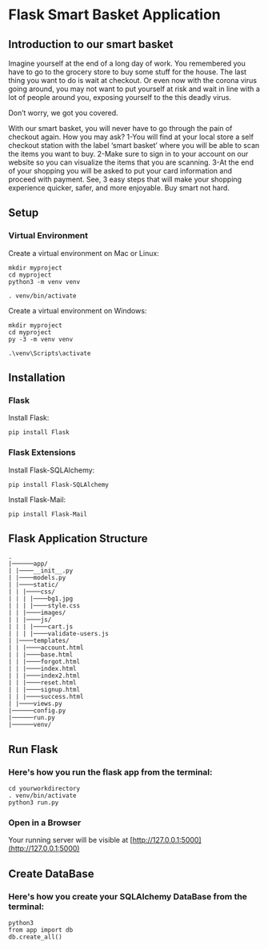 # Flask Smart Basket Application
## Introduction to our smart basket

Imagine yourself at the end of a long day of work. You remembered you have to go to the grocery store to buy some stuff for the house. The last thing you want to do is wait at checkout. Or even now with the corona virus going around, you may not want to put yourself at risk and wait in line with a lot of people around you, exposing yourself to the this deadly virus.

Don’t worry, we got you covered.

With our smart basket, you will never have to go through the pain of checkout again.
How you may ask?
1-You will find at your local store a self checkout station with the label ‘smart basket’ where you will be able to scan the items you want to buy.
2-Make sure to sign in to your account on our website so you can visualize the items that you are scanning.
3-At the end of your shopping you will be asked to put your card information and proceed with payment.
See, 3 easy steps that will make your shopping experience quicker, safer, and more enjoyable.
Buy smart not hard.

## Setup

### Virtual Environment
Create a virtual environment on Mac or Linux:

```
mkdir myproject
cd myproject
python3 -m venv venv

. venv/bin/activate
```

Create a virtual environment on Windows:

```
mkdir myproject
cd myproject
py -3 -m venv venv

.\venv\Scripts\activate
```



## Installation

### Flask

Install Flask:

```
pip install Flask
```

### Flask Extensions

Install Flask-SQLAlchemy:

```
pip install Flask-SQLAlchemy
```

Install Flask-Mail:

```
pip install Flask-Mail
```


## Flask Application Structure


```
.
|──────app/
| |────__init__.py
| |────models.py
| |────static/
| | |────css/
| | | |────bg1.jpg
| | | |────style.css
| | |────images/
| | |────js/
| | | |────cart.js
| | | |────validate-users.js
| |────templates/
| | |────account.html
| | |────base.html
| | |────forgot.html
| | |────index.html
| | |────index2.html
| | |────reset.html
| | |────signup.html
| | |────success.html
| |────views.py
|──────config.py
|──────run.py
|──────venv/

```



## Run Flask
### Here's how you run the flask app from the terminal:

```
cd yourworkdirectory
. venv/bin/activate
python3 run.py
```

### Open in a Browser
Your running server will be visible at [http://127.0.0.1:5000](http://127.0.0.1:5000)


## Create DataBase
### Here's how you create your SQLAlchemy DataBase from the terminal:

```
python3
from app import db
db.create_all()
```

